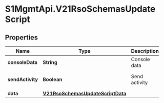 # S1MgmtApi.V21RsoSchemasUpdateScript

## Properties
Name | Type | Description | Notes
------------ | ------------- | ------------- | -------------
**consoleData** | **String** | Console data | [optional] 
**sendActivity** | **Boolean** | Send activity | [optional] [default to false]
**data** | [**V21RsoSchemasUpdateScriptData**](V21RsoSchemasUpdateScriptData.md) |  | 



